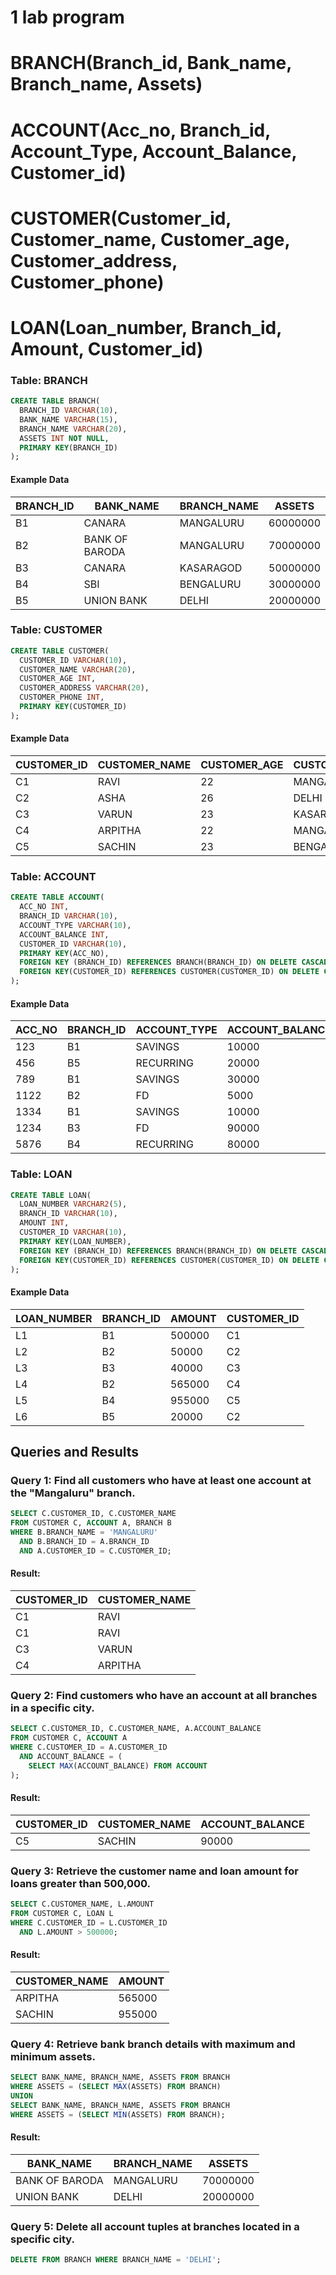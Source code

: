 #  1 lab program

# BRANCH(Branch_id, Bank_name, Branch_name, Assets)
# ACCOUNT(Acc_no, Branch_id, Account_Type, Account_Balance, Customer_id)
# CUSTOMER(Customer_id, Customer_name, Customer_age, Customer_address, Customer_phone)
# LOAN(Loan_number, Branch_id, Amount, Customer_id)


### Table: BRANCH
```sql
CREATE TABLE BRANCH(
  BRANCH_ID VARCHAR(10),
  BANK_NAME VARCHAR(15),
  BRANCH_NAME VARCHAR(20),
  ASSETS INT NOT NULL,
  PRIMARY KEY(BRANCH_ID)
);
```
#### Example Data
| BRANCH_ID | BANK_NAME       | BRANCH_NAME | ASSETS   |
|-----------|-----------------|-------------|----------|
| B1        | CANARA          | MANGALURU   | 60000000 |
| B2        | BANK OF BARODA  | MANGALURU   | 70000000 |
| B3        | CANARA          | KASARAGOD   | 50000000 |
| B4        | SBI             | BENGALURU   | 30000000 |
| B5        | UNION BANK      | DELHI       | 20000000 |

### Table: CUSTOMER
```sql
CREATE TABLE CUSTOMER(
  CUSTOMER_ID VARCHAR(10),
  CUSTOMER_NAME VARCHAR(20),
  CUSTOMER_AGE INT,
  CUSTOMER_ADDRESS VARCHAR(20),
  CUSTOMER_PHONE INT,
  PRIMARY KEY(CUSTOMER_ID)
);
```
#### Example Data
| CUSTOMER_ID | CUSTOMER_NAME | CUSTOMER_AGE | CUSTOMER_ADDRESS | CUSTOMER_PHONE |
|-------------|---------------|--------------|------------------|----------------|
| C1          | RAVI          | 22           | MANGALURU        | 8745263        |
| C2          | ASHA          | 26           | DELHI            | 98745641       |
| C3          | VARUN         | 23           | KASARGOD         | 78954623       |
| C4          | ARPITHA       | 22           | MANGALURU        | 9856325        |
| C5          | SACHIN        | 23           | BENGALORE        | 78541365       |

### Table: ACCOUNT
```sql
CREATE TABLE ACCOUNT(
  ACC_NO INT,
  BRANCH_ID VARCHAR(10),
  ACCOUNT_TYPE VARCHAR(10),
  ACCOUNT_BALANCE INT,
  CUSTOMER_ID VARCHAR(10),
  PRIMARY KEY(ACC_NO),
  FOREIGN KEY (BRANCH_ID) REFERENCES BRANCH(BRANCH_ID) ON DELETE CASCADE,
  FOREIGN KEY(CUSTOMER_ID) REFERENCES CUSTOMER(CUSTOMER_ID) ON DELETE CASCADE
);
```
#### Example Data
| ACC_NO | BRANCH_ID | ACCOUNT_TYPE | ACCOUNT_BALANCE | CUSTOMER_ID |
|--------|-----------|--------------|-----------------|-------------|
| 123    | B1        | SAVINGS      | 10000           | C1          |
| 456    | B5        | RECURRING    | 20000           | C2          |
| 789    | B1        | SAVINGS      | 30000           | C1          |
| 1122   | B2        | FD           | 5000            | C3          |
| 1334   | B1        | SAVINGS      | 10000           | C4          |
| 1234   | B3        | FD           | 90000           | C5          |
| 5876   | B4        | RECURRING    | 80000           | C3          |

### Table: LOAN
```sql
CREATE TABLE LOAN(
  LOAN_NUMBER VARCHAR2(5),
  BRANCH_ID VARCHAR(10),
  AMOUNT INT,
  CUSTOMER_ID VARCHAR(10),
  PRIMARY KEY(LOAN_NUMBER),
  FOREIGN KEY (BRANCH_ID) REFERENCES BRANCH(BRANCH_ID) ON DELETE CASCADE,
  FOREIGN KEY(CUSTOMER_ID) REFERENCES CUSTOMER(CUSTOMER_ID) ON DELETE CASCADE
);
```
#### Example Data
| LOAN_NUMBER | BRANCH_ID | AMOUNT  | CUSTOMER_ID |
|-------------|-----------|---------|-------------|
| L1          | B1        | 500000 | C1          |
| L2          | B2        | 50000  | C2          |
| L3          | B3        | 40000  | C3          |
| L4          | B2        | 565000 | C4          |
| L5          | B4        | 955000 | C5          |
| L6          | B5        | 20000  | C2          |

## Queries and Results

### Query 1: Find all customers who have at least one account at the "Mangaluru" branch.
```sql
SELECT C.CUSTOMER_ID, C.CUSTOMER_NAME 
FROM CUSTOMER C, ACCOUNT A, BRANCH B
WHERE B.BRANCH_NAME = 'MANGALURU' 
  AND B.BRANCH_ID = A.BRANCH_ID 
  AND A.CUSTOMER_ID = C.CUSTOMER_ID;
```
#### Result:
| CUSTOMER_ID | CUSTOMER_NAME |
|-------------|---------------|
| C1          | RAVI          |
| C1          | RAVI          |
| C3          | VARUN         |
| C4          | ARPITHA       |

### Query 2: Find customers who have an account at all branches in a specific city.
```sql
SELECT C.CUSTOMER_ID, C.CUSTOMER_NAME, A.ACCOUNT_BALANCE
FROM CUSTOMER C, ACCOUNT A
WHERE C.CUSTOMER_ID = A.CUSTOMER_ID 
  AND ACCOUNT_BALANCE = (
    SELECT MAX(ACCOUNT_BALANCE) FROM ACCOUNT
);
```
#### Result:
| CUSTOMER_ID | CUSTOMER_NAME | ACCOUNT_BALANCE |
|-------------|---------------|-----------------|
| C5          | SACHIN        | 90000           |

### Query 3: Retrieve the customer name and loan amount for loans greater than 500,000.
```sql
SELECT C.CUSTOMER_NAME, L.AMOUNT 
FROM CUSTOMER C, LOAN L 
WHERE C.CUSTOMER_ID = L.CUSTOMER_ID 
  AND L.AMOUNT > 500000;
```
#### Result:
| CUSTOMER_NAME | AMOUNT  |
|---------------|---------|
| ARPITHA       | 565000  |
| SACHIN        | 955000  |

### Query 4: Retrieve bank branch details with maximum and minimum assets.
```sql
SELECT BANK_NAME, BRANCH_NAME, ASSETS FROM BRANCH
WHERE ASSETS = (SELECT MAX(ASSETS) FROM BRANCH)
UNION
SELECT BANK_NAME, BRANCH_NAME, ASSETS FROM BRANCH
WHERE ASSETS = (SELECT MIN(ASSETS) FROM BRANCH);
```
#### Result:
| BANK_NAME       | BRANCH_NAME | ASSETS   |
|-----------------|-------------|----------|
| BANK OF BARODA  | MANGALURU   | 70000000 |
| UNION BANK      | DELHI       | 20000000 |

### Query 5: Delete all account tuples at branches located in a specific city.
```sql
DELETE FROM BRANCH WHERE BRANCH_NAME = 'DELHI';
```
